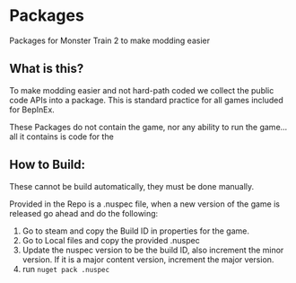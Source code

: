 # Packages
Packages for Monster Train 2 to make modding easier

## What is this?

To make modding easier and not hard-path coded we collect the public code APIs into a package. This is standard practice for all games included for BepInEx.

These Packages do not contain the game, nor any ability to run the game... all it contains is code for the 

## How to Build:

These cannot be build automatically, they must be done manually.

Provided in the Repo is a .nuspec file, when a new version of the game is released go ahead and do the following:
1. Go to steam and copy the Build ID in properties for the game.
2. Go to Local files and copy the provided .nuspec
3. Update the nuspec version to be the build ID, also increment the minor version. If it is a major content version, increment the major version.
4. run `nuget pack .nuspec`

